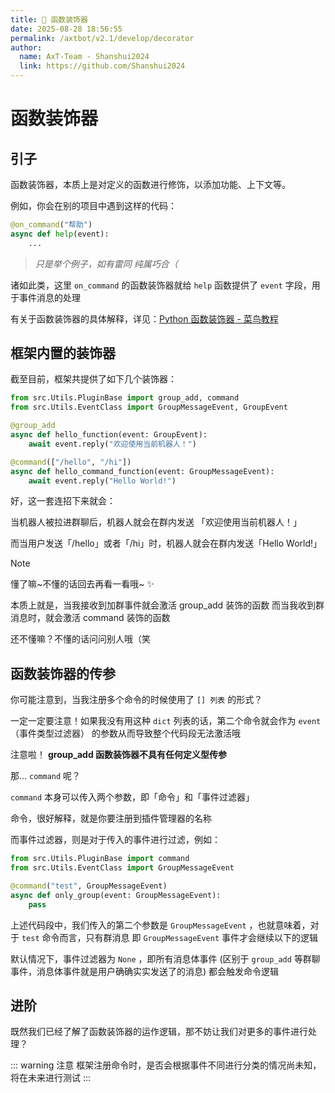 ```yaml
---
title: 🧶 函数装饰器
date: 2025-08-28 18:56:55
permalink: /axtbot/v2.1/develop/decorator
author:
  name: AxT-Team - Shanshui2024
  link: https://github.com/Shanshui2024
---
```


# 函数装饰器

## 引子
函数装饰器，本质上是对定义的函数进行修饰，以添加功能、上下文等。

例如，你会在别的项目中遇到这样的代码：
``` python
@on_command("帮助")
async def help(event):
    ...
```

> *只是举个例子，如有雷同 纯属巧合（*

诸如此类，这里 `on_command` 的函数装饰器就给 `help` 函数提供了 `event` 字段，用于事件消息的处理

有关于函数装饰器的具体解释，详见：[Python 函数装饰器 - 菜鸟教程](https://www.runoob.com/w3cnote/python-func-decorators.html)

## 框架内置的装饰器
截至目前，框架共提供了如下几个装饰器：
``` python
from src.Utils.PluginBase import group_add, command
from src.Utils.EventClass import GroupMessageEvent, GroupEvent

@group_add
async def hello_function(event: GroupEvent):
    await event.reply("欢迎使用当前机器人！")

@command(["/hello", "/hi"])
async def hello_command_function(event: GroupMessageEvent):
    await event.reply("Hello World!")
```
好，这一套连招下来就会：

当机器人被拉进群聊后，机器人就会在群内发送 「欢迎使用当前机器人！」

而当用户发送「/hello」或者「/hi」时，机器人就会在群内发送「Hello World!」

> [!NOTE]
> 懂了嘛~不懂的话回去再看一看哦~ ✨
> 
> 本质上就是，当我接收到加群事件就会激活 group_add 装饰的函数 而当我收到群消息时，就会激活 command 装饰的函数
>
> 还不懂嘛？不懂的话问问别人哦（笑

## 函数装饰器的传参
你可能注意到，当我注册多个命令的时候使用了 `[] 列表` 的形式？

一定一定要注意！如果我没有用这种 `dict` 列表的话，第二个命令就会作为 `event` （事件类型过滤器） 的参数从而导致整个代码段无法激活哦

注意啦！ **group_add 函数装饰器不具有任何定义型传参**

那... `command` 呢？

`command` 本身可以传入两个参数，即「命令」和「事件过滤器」

命令，很好解释，就是你要注册到插件管理器的名称

而事件过滤器，则是对于传入的事件进行过滤，例如：
``` python
from src.Utils.PluginBase import command
from src.Utils.EventClass import GroupMessageEvent

@command("test", GroupMessageEvent)
async def only_group(event: GroupMessageEvent):
    pass
```
上述代码段中，我们传入的第二个参数是 `GroupMessageEvent` ，也就意味着，对于 `test` 命令而言，只有群消息 即 `GroupMessageEvent` 事件才会继续以下的逻辑

默认情况下，事件过滤器为 `None` ，即所有消息体事件 (区别于 `group_add` 等群聊事件，消息体事件就是用户确确实实发送了的消息) 都会触发命令逻辑

## 进阶 <Badge text="未完工" type="danger" />
既然我们已经了解了函数装饰器的运作逻辑，那不妨让我们对更多的事件进行处理？

::: warning 注意
框架注册命令时，是否会根据事件不同进行分类的情况尚未知，将在未来进行测试
:::